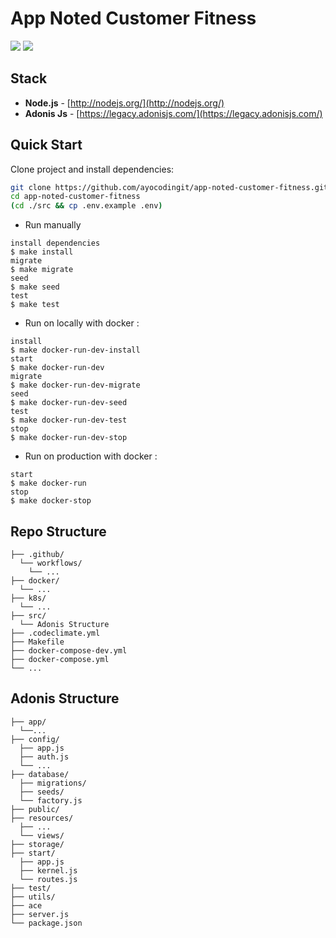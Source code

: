 # App Noted Customer Fitness

<a href="https://codeclimate.com/github/ayocodingit/app-noted-customer-fitness/maintainability"><img src="https://api.codeclimate.com/v1/badges/b30ccd451888886a9f6e/maintainability" /></a>
<a href="https://codeclimate.com/github/ayocodingit/app-noted-customer-fitness/test_coverage"><img src="https://api.codeclimate.com/v1/badges/b30ccd451888886a9f6e/test_coverage" /></a>

## Stack
- **Node.js** - [http://nodejs.org/](http://nodejs.org/)
- **Adonis Js** - [https://legacy.adonisjs.com/](https://legacy.adonisjs.com/)

## Quick Start

Clone project and install dependencies:
```bash
git clone https://github.com/ayocodingit/app-noted-customer-fitness.git
cd app-noted-customer-fitness
(cd ./src && cp .env.example .env)
```

* Run manually
```
install dependencies
$ make install
migrate
$ make migrate
seed
$ make seed
test
$ make test
```

* Run on locally with docker :

```
install
$ make docker-run-dev-install
start
$ make docker-run-dev
migrate
$ make docker-run-dev-migrate
seed
$ make docker-run-dev-seed
test
$ make docker-run-dev-test
stop
$ make docker-run-dev-stop
```

* Run on production with docker :

```
start
$ make docker-run
stop
$ make docker-stop
```

## Repo Structure
```
├── .github/
  └── workflows/
    └── ...
├── docker/
  └── ...
├── k8s/
  └── ...
├── src/
  └── Adonis Structure
├── .codeclimate.yml
├── Makefile
├── docker-compose-dev.yml
├── docker-compose.yml
└── ...
```

## Adonis Structure
```
├── app/
  └──...
├── config/
  ├── app.js
  ├── auth.js
  └── ...
├── database/
  ├── migrations/
  ├── seeds/
  └── factory.js
├── public/
├── resources/
  ├── ...
  └── views/
├── storage/
├── start/
  ├── app.js
  ├── kernel.js
  └── routes.js
├── test/
├── utils/
├── ace
├── server.js
└── package.json
```

